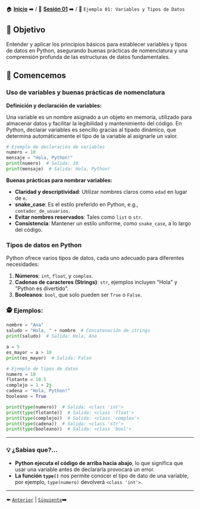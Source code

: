 🏠 [**Inicio**](../../Readme.md) ➡️ / 📖 [**Sesión 01**](../Readme.md) ➡️ / 📝 `Ejemplo 01: Variables y Tipos de Datos`

## 🎯 Objetivo

Entender y aplicar los principios básicos para establecer variables y tipos de datos en Python, asegurando buenas prácticas de nomenclatura y una comprensión profunda de las estructuras de datos fundamentales.

## 🚀 Comencemos

### Uso de variables y buenas prácticas de nomenclatura

**Definición y declaración de variables:**

Una variable es un nombre asignado a un objeto en memoria, utilizado para almacenar datos y facilitar la legibilidad y mantenimiento del código. En Python, declarar variables es sencillo gracias al tipado dinámico, que determina automáticamente el tipo de la variable al asignarle un valor.

```python
# Ejemplo de declaración de variables
numero = 10
mensaje = "Hola, Python!"
print(numero)  # Salida: 10
print(mensaje)  # Salida: Hola, Python!
```

**Buenas prácticas para nombrar variables:**

- **Claridad y descriptividad**: Utilizar nombres claros como `edad` en lugar de `e`.
- **snake_case**: Es el estilo preferido en Python, e.g., `contador_de_usuarios`.
- **Evitar nombres reservados**: Tales como `list` o `str`.
- **Consistencia**: Mantener un estilo uniforme, como `snake_case`, a lo largo del código.

### Tipos de datos en Python

Python ofrece varios tipos de datos, cada uno adecuado para diferentes necesidades:

1. **Números**: `int`, `float`, y `complex`.
2. **Cadenas de caracteres (Strings)**: `str`, ejemplos incluyen "Hola" y "Python es divertido".
3. **Booleanos**: `bool`, que solo pueden ser `True` o `False`.


<!-- Ejemplos -->

### 🕵 Ejemplos:

```python
nombre = "Ana"
saludo = "Hola, " + nombre  # Concatenación de strings
print(saludo)  # Salida: Hola, Ana

a = 5
es_mayor = a > 10
print(es_mayor)  # Salida: False
```


```python
# Ejemplo de tipos de datos
numero = 10
flotante = 10.5
complejo = 1 + 2j
cadena = "Hola, Python!"
booleano = True

print(type(numero))  # Salida: <class 'int'>
print(type(flotante))  # Salida: <class 'float'>
print(type(complejo))  # Salida: <class 'complex'>
print(type(cadena))  # Salida: <class 'str'>
print(type(booleano))  # Salida: <class 'bool'>
```

---

### 💡 **¿Sabias que?...**

- **Python ejecuta el código de arriba hacia abajo**, lo que significa que usar una variable antes de declararla provocará un error.
- **La función `type()`** nos permite conocer el tipo de dato de una variable, por ejemplo, `type(numero)` devolverá `<class 'int'>`.

---

⬅️ [`Anterior`](../Readme.md) | [`Siguiente`](../Ejemplo-02/Readme.md)➡️
